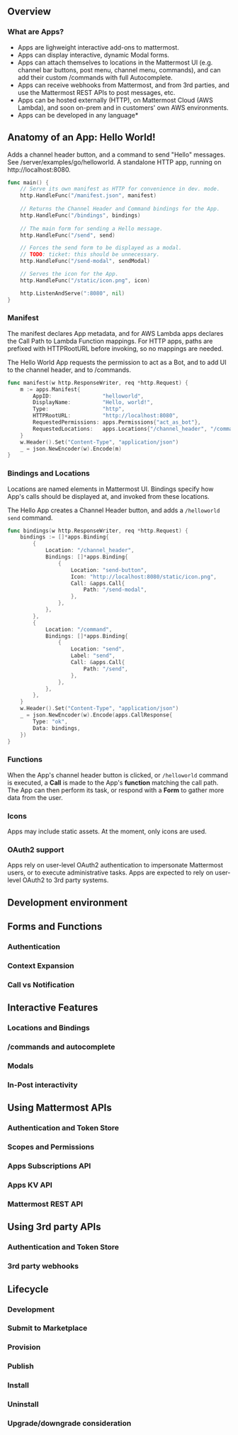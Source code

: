 ## Overview
### What are Apps?
- Apps are lighweight interactive add-ons to mattermost. 
- Apps can display interactive, dynamic Modal forms.
- Apps can attach themselves to locations in the Mattermost UI (e.g. channel bar buttons, post menu, channel menu, commands), and can add their custom /commands with full Autocomplete.
- Apps can receive webhooks from Mattermost, and from 3rd parties, and use the Mattermost REST APIs to post messages, etc. 
- Apps can be hosted externally (HTTP), on Mattermost Cloud (AWS Lambda), and soon on-prem and in customers' own AWS environments.
- Apps can be developed in any language*

## Anatomy of an App: Hello World!
Adds a channel header button, and a command to send "Hello" messages. See /server/examples/go/helloworld. A standalone HTTP app, running on http://localhost:8080.


```go
func main() {
	// Serve its own manifest as HTTP for convenience in dev. mode.
	http.HandleFunc("/manifest.json", manifest)
	
	// Returns the Channel Header and Command bindings for the App.
	http.HandleFunc("/bindings", bindings)
	
	// The main form for sending a Hello message.
	http.HandleFunc("/send", send)

	// Forces the send form to be displayed as a modal.
	// TODO: ticket: this should be unnecessary.
	http.HandleFunc("/send-modal", sendModal)

	// Serves the icon for the App.
	http.HandleFunc("/static/icon.png", icon)

	http.ListenAndServe(":8080", nil)
}
```

### Manifest
The manifest declares App metadata, and for AWS Lambda apps declares the Call
Path to Lambda Function mappings. For HTTP apps, paths are prefixed with
HTTPRootURL before invoking, so no mappings are needed.

The Hello World App requests the permission to act as a Bot, and to add UI to
the channel header, and to /commands.

```go
func manifest(w http.ResponseWriter, req *http.Request) {
	m := apps.Manifest{
		AppID:                "helloworld",
		DisplayName:          "Hello, world!",
		Type:                 "http",
		HTTPRootURL:          "http://localhost:8080",
		RequestedPermissions: apps.Permissions{"act_as_bot"},
		RequestedLocations:   apps.Locations{"/channel_header", "/command"},
	}
	w.Header().Set("Content-Type", "application/json")
	_ = json.NewEncoder(w).Encode(m)
}
```

### Bindings and Locations
Locations are named elements in Mattermost UI. Bindings specify how App's calls
should be displayed at, and invoked from these locations. 

The Hello App creates a Channel Header button, and adds a `/helloworld send` command.

```go
func bindings(w http.ResponseWriter, req *http.Request) {
	bindings := []*apps.Binding{
		{
			Location: "/channel_header",
			Bindings: []*apps.Binding{
				{
					Location: "send-button",
					Icon: "http://localhost:8080/static/icon.png",
					Call: &apps.Call{
						Path: "/send-modal",
					},
				},
			},
		},
		{
			Location: "/command",
			Bindings: []*apps.Binding{
				{
					Location: "send",
					Label: "send",
					Call: &apps.Call{
						Path: "/send",
					},
				},
			},
		},
	}
	w.Header().Set("Content-Type", "application/json")
	_ = json.NewEncoder(w).Encode(apps.CallResponse{
		Type: "ok",
		Data: bindings,
	})
}
```

### Functions
When the App's channel header button is clicked, or `/helloworld` command is executed, a **Call** is made to the App's **function** matching the call path. The App can then perform its task, or respond with a **Form** to gather more data from the user.

### Icons 
Apps may include static assets. At the moment, only icons are used.

### OAuth2 support
Apps rely on user-level OAuth2 authentication to impersonate Mattermost users,
or to execute administrative tasks. Apps are expected to rely on user-level
OAuth2 to 3rd party systems.

## Development environment

## Forms and Functions
### Authentication
### Context Expansion
### Call vs Notification

## Interactive Features
### Locations and Bindings
### /commands and autocomplete
### Modals
### In-Post interactivity

## Using Mattermost APIs
### Authentication and Token Store
### Scopes and Permissions
### Apps Subscriptions API
### Apps KV API
### Mattermost REST API

## Using 3rd party APIs
### Authentication and Token Store
### 3rd party webhooks

## Lifecycle
### Development
### Submit to Marketplace
### Provision
### Publish
### Install
### Uninstall
### Upgrade/downgrade consideration